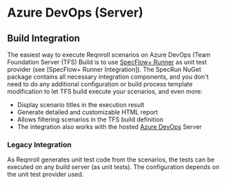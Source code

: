 # Azure DevOps (Server)

## Build Integration

The easiest way to execute Reqnroll scenarios on Azure DevOps (Team Foundation Server (TFS) Build is to use [SpecFlow+ Runner](http://www.reqnroll.net/plus/runner) as unit test provider (see  [SpecFlow+ Runner Integration]). The SpecRun NuGet package contains all necessary integration components, and you don't need to do any additional configuration or build process template modification to let TFS build execute your scenarios, and even more:

* Display scenario titles in the execution result
* Generate detailed and customizable HTML report
* Allows filtering scenarios in the TFS build definition
* The integration also works with the hosted [Azure DevOps](https://dev.azure.com/) Server

### Legacy Integration

As Reqnroll generates unit test code from the scenarios, the tests can be executed on any build server (as unit tests). The configuration depends on the unit test provider used.
